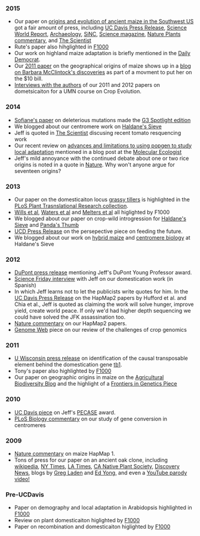 ### 2015

* Our paper on [origins and evolution of ancient maize in the Southwest US](http://www.rilab.org/pdfs/fonseca2015.pdf) got a fair amount of press, including [UC Davis Press Release](http://news.ucdavis.edu/search/news_detail.lasso?id=11124), [Science World Report](http://www.scienceworldreport.com/articles/21122/20150112/origins-maize-dna-tests-reveal-two-paths.htm), [Archaeology](http://www.archaeology.org/news/2879-150108-southwest-corn-dna), [SiNC](http://www.agenciasinc.es/Noticias/El-maiz-entro-en-el-suroeste-de-EE-UU-hace-4.000-anos-a-traves-de-la-montana), [Science magazine](http://news.sciencemag.org/archaeology/2015/01/how-corn-became-corn), [Nature Plants commentary](http://www.nature.com/articles/nplants20149), and [The Scientist](http://www.the-scientist.com/?articles.view/articleNo/41865/title/Corn-Chronicle/)   
* Rute's paper also hihglighted in [F1000](https://vpn.lib.ucdavis.edu/prime/,DanaInfo=f1000.com+725299665)  
* Our work on highland maize adaptation is briefly mentioned in the [Daily Democrat](http://www.dailydemocrat.com/general-news/20150110/uc-davis-scientists-work-to-id-food-crops-that-can-survive-global-warming).  
* Our [2011 paper](http://media.wix.com/ugd/fe9228_4916e7f7acec4aee869da040d519e0be.pdf) on the geographical origins of maize shows up in a [blog on Barbara McClintock's discoveries](http://www.barbaraonthebill.com/discoveries/) as part of a movment to put her on the $10 bill.  
* [Interviews with the authors](http://morrell-lab.cfans.umn.edu/interviews/interviews.htm) of our 2011 and 2012 papers on dometsicaiton for a UMN course on Crop Evolution.

### 2014

* [Sofiane's paper](http://www.g3journal.org/content/4/1/163.full) on deleterious mutations made the [G3 Spotlight edition](http://www.genetics-gsa.org/pdf/Webspotlights/GSA_WebSpotlight2014_G3.pdf)  
* We blogged about our centromere work on [Haldane's Sieve](http://haldanessieve.org/2014/05/21/author-post-diversity-and-evolution-of-centromere-repeats-in-the-maize-genome/)  
* Jeff is quoted in [The Scientist](http://www.the-scientist.com/?articles.view/articleNo/41194/title/360-Degree-View-of-the-Tomato/) discusing recent tomato resquencing work 
* Our recent review on [advances and limitations to using popgen to study local adaptation](http://www.rilab.org/pdfs/tiffin2014.pdf) mentioned in a blog post at the [Molecular Ecologist](http://www.molecularecologist.com/2014/10/how-many-markers-does-it-take-to-make-a-dataset-genomic/)  
* Jeff's mild annoyance with the continued debate about one or two rice origins is noted in a quote in [Nature](http://www.nature.com/nature/journal/v514/n7524_supp/full/514S58a.html). Why won't anyone argue for seventeen origins?


### 2013

* Our paper on the domesticaiton locus [grassy tillers](http://journals.plos.org/ploscollections/article?id=10.1371/journal.pgen.1003604) is highlighted in the [PLoS Plant Trasnslational Research collection](http://www.ploscollections.org/article/browse/issue/info:doi/10.1371/issue.pcol.v01.i25).  
* [Wills et al](http://f1000.com/prime/718032804), [Waters et al](http://f1000.com/prime/718173166) and [Melters et al](http://f1000.com/prime/717979865) all higlighted by F1000  
* We blogged about our paper on crop-wild introgression for [Haldane's Sieve](http://haldanessieve.org/2012/08/23/our-paper-the-genomic-signature-of-crop-wild-introgression-in-maize/) and [Panda's Thumb](http://pandasthumb.org/archives/2013/05/press-release-t.html)  
* [UCD Press Release](http://ucdaviscaes.wordpress.com/2013/07/10/agriculture-feeding-the-future/) on the persepective piece on feeding the future.  
* We blogged about our work on [hybrid maize](http://haldanessieve.org/2013/08/12/our-paper-the-genomic-impacts-of-drift-and-selection-for-hybrid-performance-in-maize/) and [centromere biology](http://haldanessieve.org/2012/09/27/our-paper-comparative-analysis-of-tandem-repeats-from-hundreds-of-species-reveals-unique-insights-into-centromere-evolution/) at Haldane's Sieve  

### 2012

* [DuPont press release](http://www2.dupont.com/media/en-us/news-events/july/dupont-recognizes-young-professors.html) mentioning Jeff's DuPont Young Professor award.  
* [Science Friday interview](http://www.sciencefriday.com/blogs/06/11/2012/podcast-6-de-scifri.html?audience=3&series=24) with Jeff on our domestication work (in Spanish)  
* In which Jeff learns not to let the publicists write quotes for him. In the [UC Davis Press Release](http://news.ucdavis.edu/search/news_detail.lasso?id=10267) on the HapMap2 papers by Hufford et al. and Chia et al., Jeff is quoted as claiming the work will solve hunger, improve yield, create world peace. If only we'd had higher depth sequencing we could have solved the JFK assassination too.  
* [Nature commentary](http://www.nature.com/ng/journal/v44/n7/full/ng.2326.html) on our HapMap2 papers.  
* [Genome Web](https://www.genomeweb.com/sequencing/genomeweb-feature-plant-studies-genome-size-poses-unique-challenges) piece on our review of the challenges of crop genomics

###  2011

* [U Wisconsin press release](http://www.news.wisc.edu/19804) on identification of the causal transposable element behind the domestication gene [tb1](http://www.ncbi.nlm.nih.gov/pubmed/21946354).  
* Tony's paper also highlighted by [F1000](http://f1000.com/prime/13357167)  
* Our paper on geographic origins in maize on the [Agricultural Biodiversity Blog](http://agro.biodiver.se/2011/01/maize-mystery-solved/) and the highlight of a [Frontiers in Genetics Piece](http://www.ncbi.nlm.nih.gov/pmc/articles/PMC3268606/)  

###  2010

* [UC Davis piece](http://news.ucdavis.edu/search/news_detail.lasso?id=9679) on Jeff's [PECASE](https://www.whitehouse.gov/administration/eop/ostp/pressroom/11052010) award.
* [PLoS Biology commentary](http://www.plosbiology.org/article/info%3Adoi%2F10.1371%2Fjournal.pbio.1000326) on our study of gene conversion in centromeres

###  2009

* [Nature commentary](http://www.nature.com/news/2009/091119/full/news.2009.1098.html) on maize HapMap 1.  
* Tons of press for our paper on an ancient oak clone, including [wikipedia](https://en.wikipedia.org/wiki/List_of_oldest_trees), [NY Times](http://www.nytimes.com/2010/01/05/science/05clone.html?_r=0), [LA Times](http://articles.latimes.com/2009/dec/22/science/la-sci-oak23-2009dec23), [CA Native Plant Society](http://www.cnps-sgm.org/newsletters/files//Paintbrush-2010-02-1003-00.pdf), [Discovery News](http://news.discovery.com/earth/plants/ancient-tree-jurupa-oak-california.htm), blogs by [Greg Laden](http://scienceblogs.com/gregladen/2010/01/02/out-of-place-oak-is-13-thousan/) and [Ed Yong](http://phenomena.nationalgeographic.com/2009/12/26/the-13000-year-old-tree-that-survives-by-cloning-itself/), and even a [YouTube parody video!](http://www.youtube.com/watch?v=nPiiGvvd3lA)

###  Pre-UCDavis

* Paper on demography and local adaptation in Arabidopsis highlighted in [F1000](http://f1000.com/prime/1120459)  
* Review on plant domesticaiton higlighted by [F1000](http://f1000.com/prime/1088796)  
* Paper on recombination and domesticaiton higlighted by [F1000](http://f1000.com/prime/1017803)  


